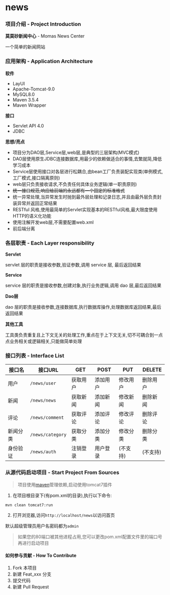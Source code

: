 # news

### 项目介绍 - Project Introduction

**莫莫砂新闻中心** - Momas News Center

一个简单的新闻网站

### 应用架构 - Application Architecture

**软件**

- LayUI
- Apache-Tomcat-9.0
- MySQL8.0
- Maven 3.5.4
- Maven Wrapper

**接口**

- Servlet API 4.0
- JDBC

**思想/亮点**

- 项目分为DAO层,Service层,web层,是典型的三层架构(MVC模式)
- DAO层使用原生JDBC连接数据库,用最少的依赖做适合的事情,去繁就简,降低学习成本 
- Service层使用接口对各层进行松耦合,由bean工厂负责装配实现类(单例模式,工厂模式,接口隔离原则)
- web层只负责接收请求,不负责任何具体业务逻辑(单一职责原则)
- ~~统一接口规范,响应给前端的永远都有一个固定的标准格式~~
- 统一异常处理,当异常发生时抛到最外层处理和记录日志,并且由最外层负责封装异常并返回正常结果
- RESTful 风格,使用最简单的Servlet实现基本的RESTful风格,最大限度使用HTTP的语义化功能
- 使用注解开发web层,不需要配置web.xml
- 前后端分离

### 各层职责 - Each Layer responsibility

**Servlet**  

servlet 层的职责是接收参数,验证参数,调用 service 层, 最后返回结果

**Service**  

service 层的职责是接收参数,创建对象,执行业务逻辑,调用 dao 层,最后返回结果

**Dao层**  

dao 层的职责是接收参数,连接数据库,执行数据库操作,处理数据库返回结果,最后返回结果

**其他工具**  

工具类负责重复且上下文无关的处理工作,重点在于上下文无关,切不可耦合到一点点业务相关或逻辑相关,只能做简单处理

### 接口列表 - Interface List

接口名 | 接口URL | GET | POST | PUT | DELETE  
--- | --- | --- | --- | ---| --- 
用户 | `/news/user` | 获取用户 | 添加用户 | 修改用户 | 删除用户  
新闻 | `/news/news` | 获取新闻 | 添加新闻 | 修改新闻 | 删除新闻  
评论 | `/news/comment` | 获取评论 | 添加评论 | 修改评论 | 删除评论  
新闻分类 | `/news/category` | 获取分类 | 添加分类 | 修改分类 | 删除分类  
身份验证 | `/news/auth` | 注销登录 | 用户登录 | (不支持) | (不支持)   


### 从源代码启动项目 - Start Project From Sources

> 项目使用[maven](http://maven.apache.org/)管理依赖,启动使用tomcat7插件

1. 在项目根目录下(有pom.xml的目录),执行以下命令:

```
mvn clean tomcat7:run
```
	
2. 打开浏览器,访问`http://localhost/news`以访问首页

默认超级管理员用户名密码都为`admin`

> 如果您的80端口被其他进程占用,您可以更改pom.xml配置文件里的端口号再进行启动项目


#### 如何参与贡献 - How To Contribute

1. Fork 本项目
2. 新建 Feat_xxx 分支
3. 提交代码
4. 新建 Pull Request

